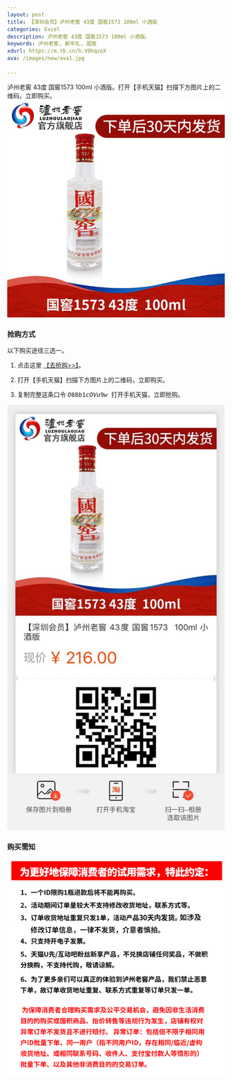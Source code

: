 ```yaml
---
layout: post
title: 【深圳会员】泸州老窖 43度 国窖1573 100ml 小酒版
categories: Excel
description: 泸州老窖 43度 国窖1573 100ml 小酒版。
keywords: 泸州老窖, 新年礼, 国窖
xdurl: https://m.tb.cn/h.V0hqzoX
ava: /images/new/ava1.jpg

---
```


泸州老窖 43度 国窖1573 100ml 小酒版。打开【手机天猫】扫描下方图片上的二维码，立即购买。
![](/images/posts/lu-zhou-lao-jiao3.jpg)

### 抢购方式
<p></p>
以下购买途径三选一。

1. 点击这里 [【去抢购>>】](https://m.tb.cn/h.V0hqzoX )。

2. 打开【手机天猫】扫描下方图片上的二维码，立即购买。

3. 复制完整这条口令  <kbd> $O88b1cOVu9w$ </kbd>   打开手机天猫，立即抢购。


![](/images/posts/lu-zhou-lao-jiao.jpg)


### 购买需知

![](/images/posts/lu-zhou-laojiao2.png)
